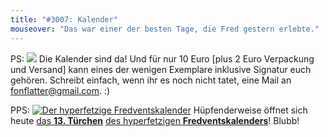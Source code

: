 ```yaml
---
title: "#3007: Kalender"
mouseover: "Das war einer der besten Tage, die Fred gestern erlebte."
---
```



PS:
<a href="http://www.fonflatter.de/bilder/kalenderpaket14.jpg"><img src="http://www.fonflatter.de/bilder/kalenderpaket14s.jpg"></a>
Die Kalender sind da! Und für nur 10 Euro [plus 2 Euro Verpackung und Versand] kann eines der wenigen Exemplare inklusive Signatur euch gehören. 
Schreibt einfach, wenn ihr es noch nicht tatet, eine Mail an fonflatter@gmail.com.
:)

PPS:
<a href="http://www.fonflatter.de/der-fetzige-fredventskalender-2013"><img title="Der hyperfetzige Fredventskalender" src="http://www.fonflatter.de/adv12/fredventskalender_banner.png"></a>
Hüpfenderweise öffnet sich heute <a href="http://www.fonflatter.de/2013/12/13/das-13-tuerchen" title="Das 13. Türchen">das <strong>13. Türchen</strong></a> <a href="http://www.fonflatter.de/der-fetzige-fredventskalender-2013" title="Der hyperfetzige Fredventskalender 2013">des hyperfetzigen <strong>Fredventskalenders</strong></a>!
Blubb!
